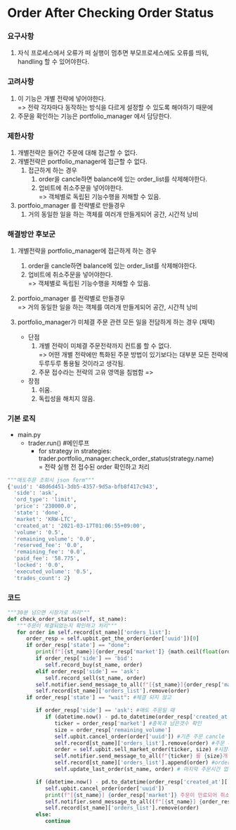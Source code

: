 # Order After Checking Order Status 

### 요구사항
   1. 자식 프로세스에서 오류가 떠 실행이 멈추면 부모프로세스에도 오류를 띄워, handling 할 수 있어야한다.

### 고려사항
   1. 이 기능은 개별 전략에 넣어야한다.  
      => 전략 각자마다 동작하는 방식을 다르게 설정할 수 있도록 해야하기 때문에
   2. 주문을 확인하는 기능은 portfolio_manager 에서 담당한다.
   
### 제한사항
   1. 개별전략은 들어간 주문에 대해 접근할 수 없다.
   2. 개별전략은 portfolio_manager에 접근할 수 없다.
      1. 접근하게 하는 경우  
         1. order을 cancle하면 balance에 있는 order_list를 삭제해야한다.
         2. 업비트에 취소주문을 넣어야한다.  
            => 객체별로 독립된 기능수행을 저해할 수 있음. 
   3. portfoio_manager 를 전략별로 만들경우
      1. 거의 동일한 일을 하는 객체를 여러개 만들게되어 공간, 시간적 낭비

### 해결방안 후보군
   1. 개별전략을 portfolio_manager에 접근하게 하는 경우  
       1. order을 cancle하면 balance에 있는 order_list를 삭제해야한다.
       2. 업비트에 취소주문을 넣어야한다.  
          => 객체별로 독립된 기능수행을 저해할 수 있음. 
   
   2. portfoio_manager 를 전략별로 만들경우  
      => 거의 동일한 일을 하는 객체를 여러개 만들게되어 공간, 시간적 낭비
   
   3. portfolio_manager가 미체결 주문 관련 모든 일을 전담하게 하는 경우 (채택)
       - 단점 
         1. 개별 전략이 미체결 주문전략까지 컨트롤 할 수 없다.  
            => 어떤 개별 전략에만 특화된 주문 방법이 있기보다는 대부분 모든 전략에 두루두루 통용될 것이라고 생각됨.
         2. 주문 접수라는 전략의 고유 영역을 침범함
            => 
       - 장점
         1. 쉬움.
         2. 독립성을 해치지 않음. 
  
### 기본 로직
   - main.py 
     - trader.run() #메인루프
       - for strategy in strategies:   
         trader.portfolio_manager.check_order_status(strategy.name)  
         = 전략 실행 전 접수된 order 확인하고 처리

```python      
"""매도주문 조회시 json form"""
{'uuid': '48d6d451-3db5-4357-9d5a-bfb8f417c943',
  'side': 'ask',
  'ord_type': 'limit',
  'price': '230000.0',
  'state': 'done',
  'market': 'KRW-LTC',
  'created_at': '2021-03-17T01:06:55+09:00',
  'volume': '0.5',
  'remaining_volume': '0.0',
  'reserved_fee': '0.0',
  'remaining_fee': '0.0',
  'paid_fee': '58.775',
  'locked': '0.0',
  'executed_volume': '0.5',
  'trades_count': 2}
```

### 코드
```python
"""30분 넘으면 시장가로 처리"""
def check_order_status(self, st_name):
   """주문이 체결되었는지 확인하고 처리""" 
   for order in self.record[st_name]['orders_list']:
      order_resp = self.upbit.get_the_order(order['uuid'])[0]
      if order_resp['state'] == "done":
         print(f"[{st_name}]{order_resp['market']} {math.ceil(float(order_resp['trades'][0]['funds']))}원 어치가 체결되었습니다.")
         if order_resp['side'] == 'bid':
            self.record_buy(st_name, order)    
         elif order_resp['side'] == 'ask':
            self.record_sell(st_name, order)    
         self.notifier.send_message_to_all(f"[{st_name}]{order_resp['market']} {math.ceil(float(order_resp['trades'][0]['funds']))}원 어치가 체결되었습니다.")
         self.record[st_name]['orders_list'].remove(order)
      if order_resp['state'] == "wait": #체결 되지 않고

         if order_resp['side'] == 'ask': #매도 주문일 때
            if (datetime.now() - pd.to_datetime(order_resp['created_at'][:-6])).total_seconds() > 0.5 * 3600: #접수한지 30분이 넘으면
               ticker = order_resp['market'] #종목과 남은갯수 확인
               size = order_resp['remaining_volume']
               self.upbit.cancel_order(order['uuid']) #기존 주문 cancle
               self.record[st_name]['orders_list'].remove(order) #주문 리스트에서 제거
               order = self.upbit.sell_market_order(ticker, size) #시장가로 접수
               self.notifier.send_message_to_all(f"{ticker} 를 {size}개 시장가 매도를 접수했습니다.")
               self.record[st_name]['orders_list'].append(order) #order list 에 추가
               self.update_last_order(st_name, order) # 마지막 주문시간 업데이트

         if (datetime.now() - pd.to_datetime(order_resp['created_at'][:-6])).total_seconds() > 3 * 3600: #매수주문이 3시간이 지나면
            self.upbit.cancel_order(order['uuid'])
            print(f"[{st_name}] {order_resp['market']} 주문이 만료되어 취소했습니다.")
            self.notifier.send_message_to_all((f"[{st_name}] {order_resp['market']} 주문이 만료되어 취소했습니다."))
            self.record[st_name]['orders_list'].remove(order)
         else:
            continue
```
